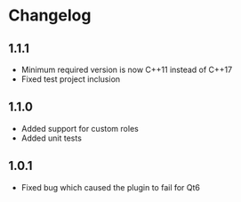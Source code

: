 # Changelog

## 1.1.1

- Minimum required version is now C++11 instead of C++17
- Fixed test project inclusion

## 1.1.0

- Added support for custom roles
- Added unit tests

## 1.0.1

- Fixed bug which caused the plugin to fail for Qt6
